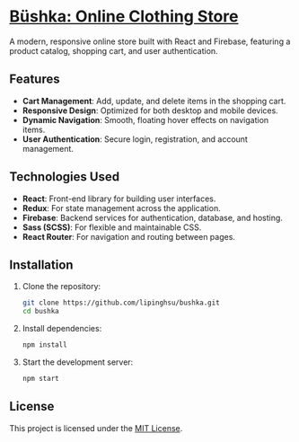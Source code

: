 

# <a href="https://replikon-bf757.web.app/">Büshka: Online Clothing Store</a>

A modern, responsive online store built with React and Firebase, featuring a product catalog, shopping cart, and user authentication.

## Features

- **Cart Management**: Add, update, and delete items in the shopping cart.
- **Responsive Design**: Optimized for both desktop and mobile devices.
- **Dynamic Navigation**: Smooth, floating hover effects on navigation items.
- **User Authentication**: Secure login, registration, and account management.

## Technologies Used

- **React**: Front-end library for building user interfaces.
- **Redux**: For state management across the application.
- **Firebase**: Backend services for authentication, database, and hosting.
- **Sass (SCSS)**: For flexible and maintainable CSS.
- **React Router**: For navigation and routing between pages.

## Installation

1. Clone the repository:
   ```bash
   git clone https://github.com/lipinghsu/bushka.git
   cd bushka
   ```
2. Install dependencies:
   ```bash
   npm install
   ```
3. Start the development server:
   ```bash
   npm start
   ```

## License

This project is licensed under the [MIT License](LICENSE).
